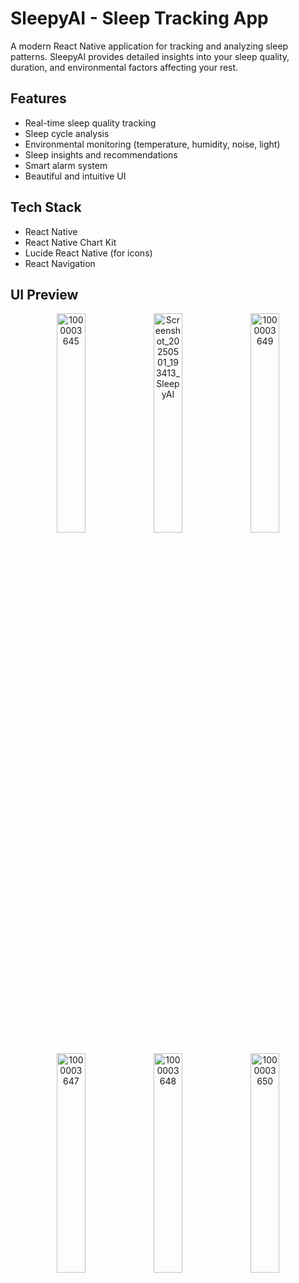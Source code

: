 # SleepyAI - Sleep Tracking App

A modern React Native application for tracking and analyzing sleep patterns. SleepyAI provides detailed insights into your sleep quality, duration, and environmental factors affecting your rest.

## Features

- Real-time sleep quality tracking
- Sleep cycle analysis
- Environmental monitoring (temperature, humidity, noise, light)
- Sleep insights and recommendations
- Smart alarm system
- Beautiful and intuitive UI

## Tech Stack

- React Native
- React Native Chart Kit
- Lucide React Native (for icons)
- React Navigation

## UI Preview
<p align="center">
  <img src="https://github.com/user-attachments/assets/05dd6316-4d5a-47bd-8fbb-fe3a31b13892" alt="1000003645" width="30%">
  <img src="https://github.com/user-attachments/assets/e5455c73-27c1-4668-a44c-64a548cdc92a" alt="Screenshot_20250501_193413_SleepyAI" width="30%">
  <img src="https://github.com/user-attachments/assets/fbbc2d1f-de9a-446a-8b8b-37c049a48a2d" alt="1000003649" width="30%">
</p>

<p align="center">
  <img src="https://github.com/user-attachments/assets/93a13864-29c8-455a-8d0c-fccd662cb142" alt="1000003647" width="30%">
  <img src="https://github.com/user-attachments/assets/e0d45475-3858-4251-befe-fb2479ddd41b" alt="1000003648" width="30%">
  <img src="https://github.com/user-attachments/assets/bc5ce27e-af02-4089-a51e-b252f45d679b" alt="1000003650" width="30%">
</p>
